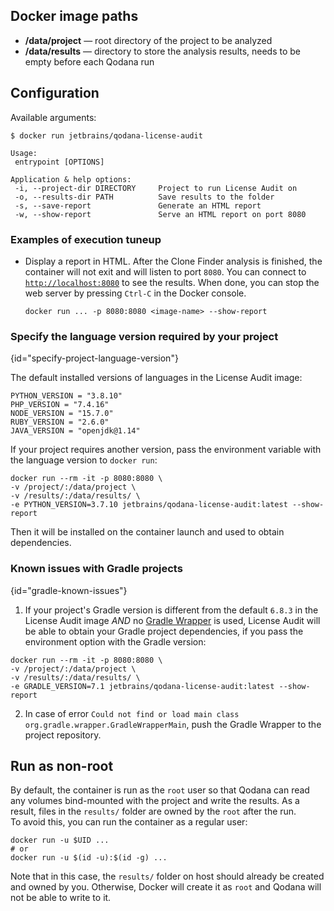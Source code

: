 [//]: # (title: Docker Image Paths and Configuration Options)

## Docker image paths

- **/data/project**&nbsp;&mdash; root directory of the project to be analyzed
- **/data/results**&nbsp;&mdash; directory to store the analysis results, needs to be empty before each Qodana run

## Configuration

Available arguments:

```shell
$ docker run jetbrains/qodana-license-audit

Usage:
 entrypoint [OPTIONS]

Application & help options:
 -i, --project-dir DIRECTORY     Project to run License Audit on
 -o, --results-dir PATH          Save results to the folder
 -s, --save-report               Generate an HTML report
 -w, --show-report               Serve an HTML report on port 8080
```

### Examples of execution tuneup

- Display a report in HTML. After the Clone Finder analysis is finished, the container will not exit and will listen to port `8080`. You can connect to [`http://localhost:8080`](http://localhost:8080) to see the results. When done, you can stop the web server by pressing `Ctrl-C` in the Docker console.

   ```shell
   docker run ... -p 8080:8080 <image-name> --show-report
   ```

### Specify the language version required by your project
{id="specify-project-language-version"}

The default installed versions of languages in the License Audit image:
```shell
PYTHON_VERSION = "3.8.10"
PHP_VERSION = "7.4.16"
NODE_VERSION = "15.7.0"
RUBY_VERSION = "2.6.0"
JAVA_VERSION = "openjdk@1.14"
```

If your project requires another version, pass the environment variable with the language version to `docker run`:

```shell
docker run --rm -it -p 8080:8080 \
-v /project/:/data/project \
-v /results/:/data/results/ \
-e PYTHON_VERSION=3.7.10 jetbrains/qodana-license-audit:latest --show-report
```

Then it will be installed on the container launch and used to obtain dependencies.

[//]: # "todo: (when implemented) change to Install language version + You need to do it one time "

### Known issues with Gradle projects
{id="gradle-known-issues"}

1. If your project's Gradle version is different from the default `6.8.3` in the License Audit image _AND_ no [Gradle Wrapper](https://docs.gradle.org/current/userguide/gradle_wrapper.html) is used, License Audit will be able to obtain your Gradle project dependencies, if you pass the environment option with the Gradle version:

  ```shell
  docker run --rm -it -p 8080:8080 \
  -v /project/:/data/project \
  -v /results/:/data/results/ \
  -e GRADLE_VERSION=7.1 jetbrains/qodana-license-audit:latest --show-report
  ```

2. In case of error `Could not find or load main class org.gradle.wrapper.GradleWrapperMain`, push the Gradle Wrapper to the project repository.

## Run as non-root

By default, the container is run as the `root` user so that Qodana can read any volumes bind-mounted with the project and write the results. As a result, files in the `results/` folder are owned by the `root` after the run.  
To avoid this, you can run the container as a regular user:

```shell
docker run -u $UID ...
# or
docker run -u $(id -u):$(id -g) ...
```

Note that in this case, the `results/` folder on host should already be created and owned by you. Otherwise, Docker will create it as `root` and Qodana will not be able to write to it.
